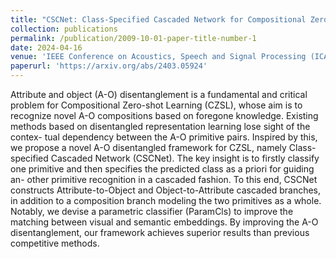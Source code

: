 ```yaml
---
title: "CSCNet: Class-Specified Cascaded Network for Compositional Zero-Shot Learning"
collection: publications
permalink: /publication/2009-10-01-paper-title-number-1
date: 2024-04-16
venue: 'IEEE Conference on Acoustics, Speech and Signal Processing (ICASSP), 2024.'
paperurl: 'https://arxiv.org/abs/2403.05924'
---
```


Attribute and object (A-O) disentanglement is a fundamental and critical problem for Compositional Zero-shot Learning (CZSL), whose aim is to recognize novel A-O compositions based on foregone knowledge. Existing methods based on disentangled representation learning lose sight of the contex- tual dependency between the A-O primitive pairs. Inspired by this, we propose a novel A-O disentangled framework for CZSL, namely Class-specified Cascaded Network (CSCNet). The key insight is to firstly classify one primitive and then specifies the predicted class as a priori for guiding an- other primitive recognition in a cascaded fashion. To this end, CSCNet constructs Attribute-to-Object and Object-to-Attribute cascaded branches, in addition to a composition branch modeling the two primitives as a whole. Notably, we devise a parametric classifier (ParamCls) to improve the matching between visual and semantic embeddings. By improving the A-O disentanglement, our framework achieves superior results than previous competitive methods.
